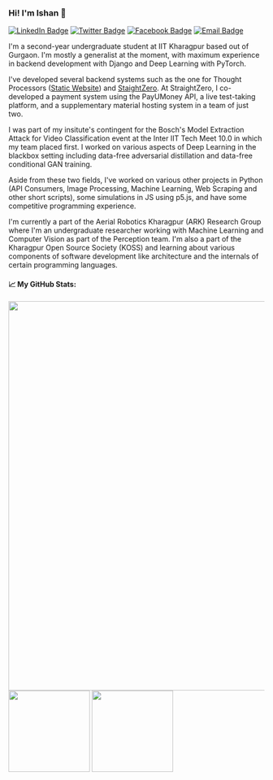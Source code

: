 ### Hi! I'm Ishan 👋

[![LinkedIn Badge](https://img.shields.io/badge/-LinkedIn-0077b5?style=flat-square&logo=Linkedin&logoColor=white)](https://linkedin.com/in/Ishan-Manchanda)
[![Twitter Badge](https://img.shields.io/badge/-Twitter-1DA1F2?style=flat-square&logo=Twitter&logoColor=white)](https://twitter.com/TheIshanM)
[![Facebook Badge](https://img.shields.io/badge/-Facebook-4267B2?style=flat-square&logo=Facebook&logoColor=white)](https://facebook.com/TheIshanM/)
[![Email Badge](https://img.shields.io/badge/-Email-DB4437?style=flat-square&logo=Gmail&logoColor=white)](mailto:ishanmanchanda70@gmail.com)

<!--
- 🔭 I’m currently working on ...
- 🌱 I’m currently learning ...
- 👯 I’m looking to collaborate on ...
- 🤔 I’m looking for help with ...
- 💬 Ask me about ...
- 📫 How to reach me: ...
- 😄 Pronouns: ...
- ⚡ Fun fact: ...
-->

I'm a second-year undergraduate student at IIT Kharagpur based out of Gurgaon. I'm mostly a generalist at the moment, with maximum experience in backend development with Django and Deep Learning with PyTorch.

I've developed several backend systems such as the one for Thought Processors ([Static Website](https://thoughtprocessors.netlify.app/)) and [StaightZero](https://straightzero.in). At StraightZero, I co-developed a payment system using the PayUMoney API, a live test-taking platform, and a supplementary material hosting system in a team of just two.

I was part of my insitute's contingent for the Bosch's Model Extraction Attack for Video Classification event at the Inter IIT Tech Meet 10.0 in which my team placed first. I worked on various aspects of Deep Learning in the blackbox setting including data-free adversarial distillation and data-free conditional GAN training.

Aside from these two fields, I've worked on various other projects in Python (API Consumers, Image Processing, Machine Learning, Web Scraping and other short scripts), some simulations in JS using p5.js, and have some competitive programming experience.

I'm currently a part of the Aerial Robotics Kharagpur (ARK) Research Group where I'm an undergraduate researcher working with Machine Learning and Computer Vision as part of the Perception team. I'm also a part of the Kharagpur Open Source Society (KOSS) and learning about various components of software development like architecture and the internals of certain programming languages.

#### 📈 My GitHub Stats:

<p>
  <img width="766em" src="https://github-profile-trophy.vercel.app/?username=IshanManchanda&theme=discord&no-frame=true&row=1&column=7" /> <br>
  <img height="160em" src="https://github-readme-stats.vercel.app/api?username=IshanManchanda&show_icons=true&hide_border=true&count_private=true&include_all_commits=true&hide=contribs&theme=tokyonight" />
  <img height="160em" src="https://github-readme-stats.vercel.app/api/top-langs/?username=IshanManchanda&show_icons=true&hide_border=true&layout=compact&langs_count=8&theme=tokyonight"/>
</p>
